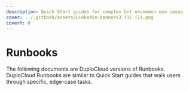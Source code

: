 ```yaml
---
description: Quick Start guides for complex but uncommon use cases
cover: ../.gitbook/assets/Linkedin-bannerV3 (1) (1).png
coverY: 0
---
```


# Runbooks

The following documents are DuploCloud versions of Runbooks. DuploCloud Runbooks are similar to Quick Start guides that walk users through specific, edge-case tasks.&#x20;
